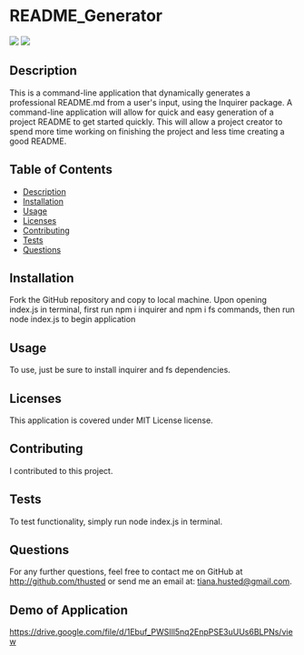 # README_Generator

![](https://img.shields.io/github/issues/thusted/README_Generator) ![](https://img.shields.io/apm/l/vim-mode)

## Description
This is a command-line application that dynamically generates a professional README.md from a user's input, using the Inquirer package. A command-line application will allow for quick and easy generation of a project README to get started quickly. This will allow a project creator to spend more time working on finishing the project and less time creating a good README.

## Table of Contents
* [Description](#Description)
* [Installation](#Installation)
* [Usage](#Usage)
* [Licenses](#Licenses)
* [Contributing](#Contributing)
* [Tests](#Tests)
* [Questions](#Questions)

## Installation
Fork the GitHub repository and copy to local machine. Upon opening index.js in terminal, first run npm i inquirer and npm i fs commands, then run node index.js to begin application

## Usage
To use, just be sure to install inquirer and fs dependencies.

## Licenses
This application is covered under MIT License license.

## Contributing
I contributed to this project.

## Tests
To test functionality, simply run node index.js in terminal.

## Questions
For any further questions, feel free to contact me on GitHub at http://github.com/thusted or send me an email at: tiana.husted@gmail.com.

## Demo of Application
https://drive.google.com/file/d/1Ebuf_PWSIll5nq2EnpPSE3uUUs6BLPNs/view 
